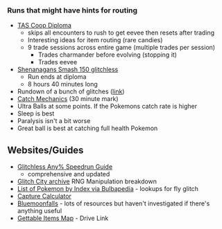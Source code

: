 ### Runs that might have hints for routing
- [TAS Coop Diploma](https://www.youtube.com/watch?v=-ivGNZs_Mvw)
  - skips all encounters to rush to get eevee then resets after trading
  - Interesting ideas for item routing (rare candies)
  - 9 trade sessions across entire game (multiple trades per session)
    - Trades charmander before evolving (stopping it)
    - Trades eevee
- [Shenanagans Smash 150 glitchless](https://www.youtube.com/watch?v=-ivGNZs_Mvw)
  - Run ends at diploma
  - 8 hours 40 minutes long
-  Rundown of a bunch of glitches ([link](https://www.youtube.com/watch?v=G6vdqhYLblg))
-  [Catch Mechanics](https://youtu.be/2ClCa4e7ido) (30 minute mark)
  -  Ultra Balls at some points. If the Pokemons catch rate is higher
  - Sleep is best 
  - Paralysis isn't a bit worse
  - Great ball is best at catching full health Pokemon

## Websites/Guides
- [Glitchless Any% Speedrun Guide](https://pokemon-speedrunning.github.io/speedrun-routes/#/gen-1/red-blue/main-glitchless/beginner-route/2021/lass/)
  - comprehensive and updated
- [Glitch City archive](https://archives.glitchcity.info/wiki/Luck_manipulation_(Generation_I).html) RNG Manipulation breakdown
- [List of Pokemon by Index via Bulbapedia](https://bulbapedia.bulbagarden.net/wiki/List_of_Pok%C3%A9mon_by_index_number_(Generation_I)) - lookups for fly glitch
- [Capture Calculator](https://pycosites.com/pkmn/catch_gen1.php)
- [Bluemoonfalls](https://bluemoonfalls.com/) - lots of resources but haven't investigated if there's anything useful
- [Gettable Items Map](https://drive.google.com/file/d/132UsWCg3WnxqSyuseB4Fahzbc1zyKRlE/view) - Drive Link
